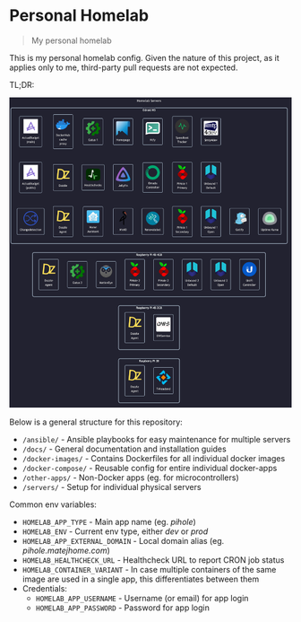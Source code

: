 # Personal Homelab

> My personal homelab

This is my personal homelab config.
Given the nature of this project, as it applies only to me, third-party pull requests are not expected.

TL;DR:

![diagram](./docs/diagrams/out/homelab.png)

Below is a general structure for this repository:

- `/ansible/` - Ansible playbooks for easy maintenance for multiple servers
- `/docs/` - General documentation and installation guides
- `/docker-images/` - Contains Dockerfiles for all individual docker images
- `/docker-compose/` - Reusable config for entire individual docker-apps
- `/other-apps/` - Non-Docker apps (eg. for microcontrollers)
- `/servers/` - Setup for individual physical servers

Common env variables:

- `HOMELAB_APP_TYPE` - Main app name (eg. _pihole_)
- `HOMELAB_ENV` - Current env type, either _dev_ or _prod_
- `HOMELAB_APP_EXTERNAL_DOMAIN` - Local domain alias (eg. _pihole.matejhome.com_)
- `HOMELAB_HEALTHCHECK_URL` - Healthcheck URL to report CRON job status
- `HOMELAB_CONTAINER_VARIANT` - In case multiple containers of the same image are used in a single app, this differentiates between them
- Credentials:
    - `HOMELAB_APP_USERNAME` - Username (or email) for app login
    - `HOMELAB_APP_PASSWORD` - Password for app login
